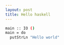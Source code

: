 ```yaml
---
layout: post
title: Hello haskell
---
```



``` bash
main :: IO ()
main = do
  putStrLn "Hello world"
```



